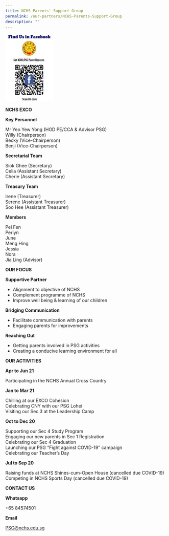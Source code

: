 ```yaml
---
title: NCHS Parents' Support Group
permalink: /our-partners/NCHS-Parents-Support-Group
description: ""
---
```

<img src="/images/Picture2-215x300.jpeg" 
     style="width:30%">
		 
		 
**NCHS EXCO**

**Key Personnel**

Mr Yeo Yew Yong (HOD PE/CCA & Advisor PSG)<br>
Willy (Chairperson)<br>
Becky (Vice-Chairperson)<br>
Benji (Vice-Chairperson)


**Secretarial Team**

Siok Ghee (Secretary)<br>
Celia (Assistant Secretary)<br>
Cherie (Assistant Secretary)


**Treasury Team**

Irene (Treasurer)<br>
Serene (Assistant Treasurer)<br>
Soo Hee (Assistant Treasurer)


**Members**

Pei Fen<br>
Periyn<br>
June<br>
Meng Hing<br>
Jessia<br>
Nora<br>
Jia Ling (Advisor)

**OUR FOCUS**

**Supportive Partner**

*   Alignment to objective of NCHS
*   Complement programme of NCHS
*   Improve well being & learning of our children

**Bridging Communication**

*   Facilitate communication with parents
*   Engaging parents for improvements


**Reaching Out**

*   Getting parents involved in PSG activities
*   Creating a conducive learning environment for all


**OUR ACTIVITIES**

**Apr to Jun 21**

Participating in the NCHS Annual Cross Country


**Jan to Mar 21**

Chilling at our EXCO Cohesion<br>
Celebrating CNY with our PSG Lohei<br>
Visiting our Sec 3 at the Leadership Camp


**Oct to Dec 20**

Supporting our Sec 4 Study Program<br>
Engaging our new parents in Sec 1 Registration<br>
Celebrating our Sec 4 Graduation<br>
Launching our PSG “Fight against COVID-19” campaign<br>
Celebrating our Teacher’s Day


**Jul to Sep 20**

Raising funds at NCHS Shines-cum-Open House (cancelled due COVID-19)<br>
Competing in NCHS Sports Day (cancelled due COVID-19)


**CONTACT US**

**Whatsapp**

+65 84574501

**Email**

[PSG@nchs.edu.sg](mailto:PSG@nchs.edu.sg)

